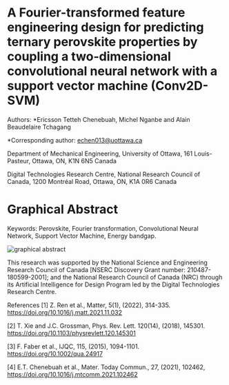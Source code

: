 # A Fourier-transformed feature engineering design for predicting ternary perovskite properties by coupling a two-dimensional convolutional neural network with a support vector machine (Conv2D-SVM)

Authors: *Ericsson Tetteh Chenebuah, Michel Nganbe and Alain Beaudelaire Tchagang

*Corresponding author: echen013@uottawa.ca

Department of Mechanical Engineering, University of Ottawa, 161 Louis-Pasteur, Ottawa, ON, K1N 6N5 Canada

Digital Technologies Research Centre, National Research Council of Canada, 1200 Montréal Road, Ottawa, ON, K1A 0R6 Canada


# Graphical Abstract

Keywords: Perovskite, Fourier transformation, Convolutional Neural Network, Support Vector Machine, Energy bandgap.


![graphical abstract](https://user-images.githubusercontent.com/74286898/206027885-293559b4-1b77-429d-955d-25abc1bd91a5.jpg)
   
   
This research was supported by the National Science and Engineering Research Council of Canada [NSERC Discovery Grant number: 210487-180599-2001]; and the National Research Council of Canada (NRC) through its Artificial Intelligence for Design Program led by the Digital Technologies Research Centre.


References
[1]   Z. Ren et al., Matter, 5(1), (2022), 314-335. https://doi.org/10.1016/j.matt.2021.11.032

[2]   T. Xie and J.C. Grossman, Phys. Rev. Lett. 120(14), (2018), 145301. https://doi.org/10.1103/physrevlett.120.145301

[3]   F. Faber et al., IJQC, 115, (2015), 1094-1101. https://doi.org/10.1002/qua.24917

[4]   E.T. Chenebuah et al., Mater. Today Commun., 27, (2021), 102462, https://doi.org/10.1016/j.mtcomm.2021.102462
